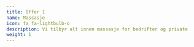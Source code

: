 ```yaml
---
title: Offer 1
name: Massasje
icon: fa fa-lightbulb-o
description: Vi tilbyr alt innen massasje for bedrifter og private
weight: 1
---
```





